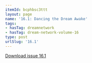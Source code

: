 ```yaml
---
itemId: bcphbsc3ttt
layout: page
name: '16.1: Dancing the Dream Awake'
tags:
- hasTag: dreamnetwork
- hasTag: dream-network-volume-16
type: post
urlSlug: '16.1'
---
```

<a href="../files/pdfs/Volume_16/16.1-Dream-Network-Vol-16-No-1.pdf" download="">Download issue 16.1</a>